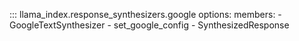 ::: llama_index.response_synthesizers.google
    options:
      members:
        - GoogleTextSynthesizer
        - set_google_config
        - SynthesizedResponse
